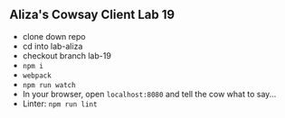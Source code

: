 ## Aliza's Cowsay Client Lab 19

- clone down repo  
- cd into lab-aliza  
- checkout branch lab-19  
- `npm i`  
- `webpack`  
- `npm run watch`  
- In your browser, open `localhost:8080` and tell the cow what to say...  
- Linter: `npm run lint`  
